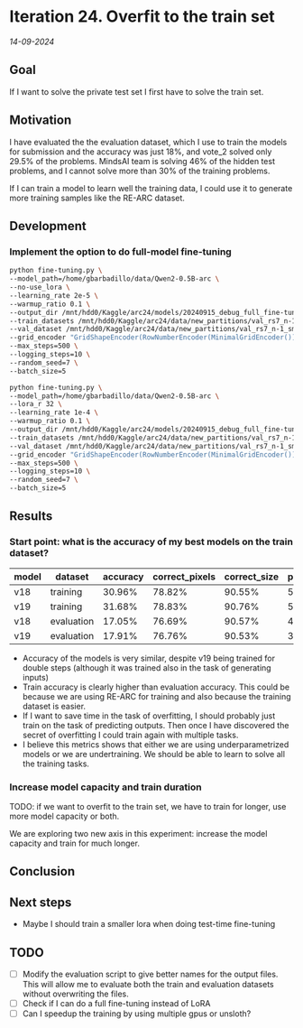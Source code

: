 # Iteration 24. Overfit to the train set

_14-09-2024_

## Goal

If I want to solve the private test set I first have to solve the train set.

## Motivation

I have evaluated the the evaluation dataset, which I use to train the models for submission and the
accuracy was just 18%, and vote_2 solved only 29.5% of the problems. MindsAI team is solving 46% of the
hidden test problems, and I cannot solve more than 30% of the training problems.

If I can train a model to learn well the training data, I could use it to generate more training samples like
the RE-ARC dataset.

## Development

### Implement the option to do full-model fine-tuning

```bash
python fine-tuning.py \
--model_path=/home/gbarbadillo/data/Qwen2-0.5B-arc \
--no-use_lora \
--learning_rate 2e-5 \
--warmup_ratio 0.1 \
--output_dir /mnt/hdd0/Kaggle/arc24/models/20240915_debug_full_fine-tuning/01_baseline-no-lora_lr2e-5 \
--train_datasets /mnt/hdd0/Kaggle/arc24/data/new_partitions/val_rs7_n-1_small.json output-from-examples-v1 \
--val_dataset /mnt/hdd0/Kaggle/arc24/data/new_partitions/val_rs7_n-1_small.json output-from-examples-v1 \
--grid_encoder "GridShapeEncoder(RowNumberEncoder(MinimalGridEncoder()))" \
--max_steps=500 \
--logging_steps=10 \
--random_seed=7 \
--batch_size=5

python fine-tuning.py \
--model_path=/home/gbarbadillo/data/Qwen2-0.5B-arc \
--lora_r 32 \
--learning_rate 1e-4 \
--warmup_ratio 0.1 \
--output_dir /mnt/hdd0/Kaggle/arc24/models/20240915_debug_full_fine-tuning/02_lora-r-32 \
--train_datasets /mnt/hdd0/Kaggle/arc24/data/new_partitions/val_rs7_n-1_small.json output-from-examples-v1 \
--val_dataset /mnt/hdd0/Kaggle/arc24/data/new_partitions/val_rs7_n-1_small.json output-from-examples-v1 \
--grid_encoder "GridShapeEncoder(RowNumberEncoder(MinimalGridEncoder()))" \
--max_steps=500 \
--logging_steps=10 \
--random_seed=7 \
--batch_size=5
```

## Results

### Start point: what is the accuracy of my best models on the train dataset?

| model | dataset    | accuracy | correct_pixels | correct_size | pass_32 | vote_2 |
|-------|------------|----------|----------------|--------------|---------|--------|
| v18   | training   | 30.96%   | 78.82%         | 90.55%       | 58.79%  | 49.29% |
| v19   | training   | 31.68%   | 78.83%         | 90.76%       | 59.13%  | 50.38% |
| v18   | evaluation | 17.05%   | 76.69%         | 90.57%       | 40.88%  | 29.80% |
| v19   | evaluation | 17.91%   | 76.76%         | 90.53%       | 38.25%  | 29.55% |

- Accuracy of the models is very similar, despite v19 being trained for double steps (although it was trained also in the task of generating inputs)
- Train accuracy is clearly higher than evaluation accuracy. This could be because we are using RE-ARC
  for training and also because the training dataset is easier.
- If I want to save time in the task of overfitting, I should probably just train on the task of predicting outputs. Then once
  I have discovered the secret of overfitting I could train again with multiple tasks.
- I believe this metrics shows that either we are using underparametrized models or we are undertraining.
  We should be able to learn to solve all the training tasks.

### Increase model capacity and train duration

TODO: if we want to overfit to the train set, we have to train for longer, use more model capacity or both.

We are exploring two new axis in this experiment: increase the model capacity and train for much longer.

## Conclusion

## Next steps

- Maybe I should train a smaller lora when doing test-time fine-tuning

## TODO

- [ ] Modify the evaluation script to give better names for the output files. This will allow me to evaluate
  both the train and evaluation datasets without overwriting the files.
- [ ] Check if I can do a full fine-tuning instead of LoRA
- [ ] Can I speedup the training by using multiple gpus or unsloth?
